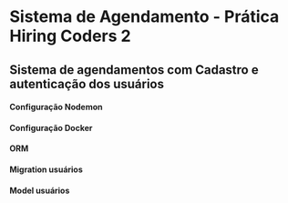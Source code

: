 # Sistema de Agendamento - Prática Hiring Coders 2

## Sistema de agendamentos com Cadastro e autenticação dos usuários

#### Configuração Nodemon

#### Configuração Docker

#### ORM

#### Migration usuários

#### Model usuários

